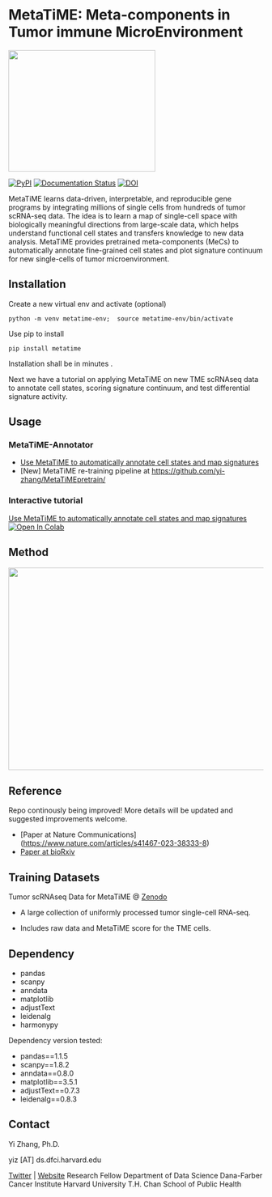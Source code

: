 # MetaTiME: Meta-components in Tumor immune MicroEnvironment 
<p align="left"><img src="https://raw.githubusercontent.com/yi-zhang/MetaTiME/main/docs/source/_static/img/logo.png" width="290" height="240"></p>

[![PyPI](https://img.shields.io/pypi/v/metatime.svg)](https://pypi.org/project/metatime/)
[![Documentation Status](https://readthedocs.org/projects/metatime/badge/?version=latest)](https://metatime.readthedocs.io/en/latest/?badge=latest)
[![DOI](https://zenodo.org/badge/DOI/10.5281/zenodo.7410180.svg)](https://doi.org/10.5281/zenodo.7410180)

MetaTiME learns data-driven, interpretable, and reproducible gene programs by integrating millions of single cells from hundreds of tumor scRNA-seq data. The idea is to learn a map of single-cell space with biologically meaningful directions from large-scale data, which helps understand functional cell states and transfers knowledge to new data analysis. MetaTiME provides pretrained meta-components (MeCs) to automatically annotate fine-grained cell states and plot signature continuum for new single-cells of tumor microenvironment. 

## Installation

Create a new virtual env and activate (optional)

`python -m venv metatime-env; 
source metatime-env/bin/activate`

Use pip to install

`pip install metatime`

Installation shall be in minutes .

Next we have a tutorial on applying MetaTiME on new TME scRNAseq data to annotate cell states, scoring signature continuum, and test differential signature activity.

## Usage
### MetaTiME-Annotator
 - [Use MetaTiME to automatically annotate cell states and map signatures](https://github.com/yi-zhang/MetaTiME/blob/main/docs/notebooks/metatime_annotator.ipynb)
 - [New] MetaTiME re-training pipeline at https://github.com/yi-zhang/MetaTiMEpretrain/
 
### Interactive tutorial
[Use MetaTiME to automatically annotate cell states and map signatures ![Open In Colab](https://colab.research.google.com/assets/colab-badge.svg)](https://colab.research.google.com/github/yi-zhang/MetaTiME/blob/main/docs/notebooks/metatime_annotator.ipynb)

## Method 
<p align="left"><img src="https://raw.githubusercontent.com/yi-zhang/MetaTiME/main/docs/source/_static/img/fig1.png" width="700" height="400"></p>
 

## Reference
Repo continously being improved! More details will be updated and suggested improvements welcome. 

- [Paper at Nature Communications] (https://www.nature.com/articles/s41467-023-38333-8)
- [Paper at bioRxiv](https://www.biorxiv.org/content/10.1101/2022.08.05.502989v1)


## Training Datasets

Tumor scRNAseq Data for MetaTiME @ [Zenodo](https://zenodo.org/record/7410180)

- A large collection of uniformly processed tumor single-cell RNA-seq. 

- Includes raw data and MetaTiME score for the TME cells.

## Dependency

- pandas
- scanpy
- anndata
- matplotlib
- adjustText
- leidenalg
- harmonypy

Dependency version tested:
- pandas==1.1.5
- scanpy==1.8.2
- anndata==0.8.0
- matplotlib==3.5.1
- adjustText==0.7.3
- leidenalg==0.8.3

## Contact


Yi Zhang, Ph.D.

yiz [AT] ds.dfci.harvard.edu

[Twitter](https://twitter.com/Wings7Spread) |  [Website](https://yi-zhang.github.io/)
Research Fellow
Department of Data Science
Dana-Farber Cancer Institute
Harvard University T.H. Chan School of Public Health



